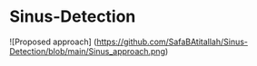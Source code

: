 # Sinus-Detection
![Proposed approach] (https://github.com/SafaBAtitallah/Sinus-Detection/blob/main/Sinus_approach.png)
